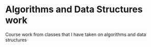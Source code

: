 # Algorithms and Data Structures work 

Course work from classes that I have taken on algorithms and data structures 
